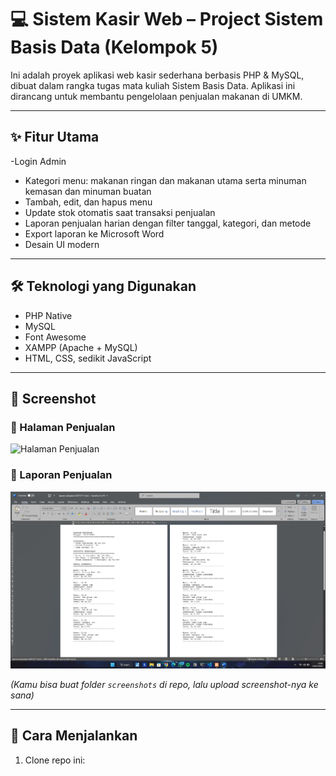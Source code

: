 # 💻 Sistem Kasir Web – Project Sistem Basis Data (Kelompok 5)

Ini adalah proyek aplikasi web kasir sederhana berbasis PHP & MySQL, dibuat dalam rangka tugas mata kuliah Sistem Basis Data. Aplikasi ini dirancang untuk membantu pengelolaan penjualan makanan di UMKM.

---

## ✨ Fitur Utama

-Login Admin
- Kategori menu: makanan ringan dan makanan utama serta minuman kemasan dan minuman buatan
- Tambah, edit, dan hapus menu
- Update stok otomatis saat transaksi penjualan
- Laporan penjualan harian dengan filter tanggal, kategori, dan metode
- Export laporan ke Microsoft Word
- Desain UI modern 

---

## 🛠️ Teknologi yang Digunakan

- PHP Native
- MySQL
- Font Awesome
- XAMPP (Apache + MySQL)
- HTML, CSS, sedikit JavaScript

---

## 📸 Screenshot

### 🔹 Halaman Penjualan
![Halaman Penjualan](screenshots/penjualan.png)

### 🔹 Laporan Penjualan
![Laporan Penjualan](screenshots/laporan.png)

*(Kamu bisa buat folder `screenshots` di repo, lalu upload screenshot-nya ke sana)*

---

## 🚀 Cara Menjalankan

1. Clone repo ini:
